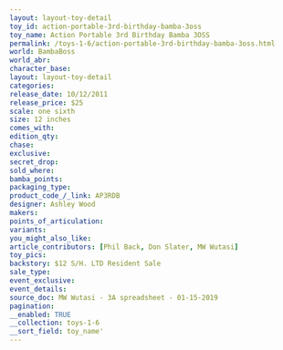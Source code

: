 ```yaml
---
layout: layout-toy-detail 
toy_id: action-portable-3rd-birthday-bamba-3oss
toy_name: Action Portable 3rd Birthday Bamba 3OSS
permalink: /toys-1-6/action-portable-3rd-birthday-bamba-3oss.html
world: BambaBoss
world_abr: 
character_base: 
layout: layout-toy-detail
categories: 
release_date: 10/12/2011
release_price: $25 
scale: one sixth
size: 12 inches
comes_with: 
edition_qty: 
chase: 
exclusive: 
secret_drop: 
sold_where: 
bamba_points: 
packaging_type: 
product_code_/_link: AP3RDB
designer: Ashley Wood
makers: 
points_of_articulation: 
variants: 
you_might_also_like: 
article_contributors: [Phil Back, Don Slater, MW Wutasi]
toy_pics: 
backstory: $12 S/H. LTD Resident Sale
sale_type: 
event_exclusive: 
event_details: 
source_doc: MW Wutasi - 3A spreadsheet - 01-15-2019
pagination: 
__enabled: TRUE
__collection: toys-1-6
__sort_field: toy_name'
---
```

